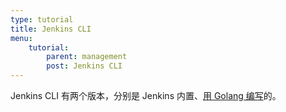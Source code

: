 ```yaml
---
type: tutorial
title: Jenkins CLI
menu:
    tutorial:
        parent: management
        post: Jenkins CLI
---
```


Jenkins CLI 有两个版本，分别是 Jenkins 内置、[用 Golang 编写]([jci](https://github.com/jenkins-zh/jenkins-cli))的。

[jci]: https://github.com/jenkins-zh/jenkins-cli
